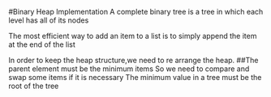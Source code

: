 #Binary Heap Implementation
 A complete binary tree is a tree in which each level has all of its nodes
 
 The most efficient way to add an item to a list is to simply append the item at the end of the list
 
 In order to keep the heap structure,we need to re arrange the heap.
 ##The parent element must be the minimum items
 So we need to compare and swap some items if it is necessary
 The minimum value in a tree must be the root of the tree